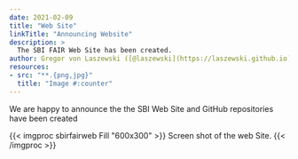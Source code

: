 ```yaml
---
date: 2021-02-09
title: "Web Site"
linkTitle: "Announcing Website"
description: >
  The SBI FAIR Web Site has been created.
author: Gregor von Laszewski ([@laszewski](https://laszewski.github.io))
resources:
- src: "**.{png,jpg}"
  title: "Image #:counter"
---
```


We are happy to announce the the SBI Web Site and GitHub repositories have been created

{{< imgproc sbirfairweb Fill "600x300" >}}
Screen shot of the web Site.
{{< /imgproc >}}


